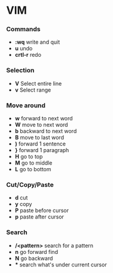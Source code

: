 
# VIM
### **Commands**
  <!-- - **:w**  write
  - **:q**  quit -->
  - **:wq** write and quit
  - **u** undo
  - **crtl-r** redo

### **Selection**
- **V** Select entire line
- **v** Select range

### **Move around**
- **w** forward to next word
- **W** move to next word
- **b** backward to next word
- **B** move to last word
- **)** forward 1 sentence
- **}** forward 1 paragraph
- **H** go to top
- **M** go to middle
- **L** go to bottom

### **Cut/Copy/Paste**
- **d** cut
- **y** copy
- **P** paste before cursor
- **p** paste after cursor

### **Search**
- **/\<pattern>** search for a pattern
- **n** go forward find
- **N** go backward
- **\*** search what's under current cursor
